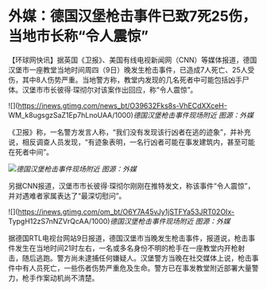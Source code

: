 # 外媒：德国汉堡枪击事件已致7死25伤，当地市长称“令人震惊”

【环球网快讯】据英国《卫报》、美国有线电视新闻网（CNN）等媒体报道，德国汉堡市一座教堂当地时间周四（9日）晚发生枪击事件，已造成7人死亡、25人受伤，其中8人伤势严重。当地警方称，教堂内发现的几名死者中可能包括凶手尸体。汉堡市市长彼得·琛彻尔对该案作出回应，称“令人震惊”。

![](https://inews.gtimg.com/news_bt/O39632Fks8s-VhECdXXceH-
WM_k8ugsgzSaZ1Ep7hLnoUAA/1000)_德国汉堡枪击事件现场附近 图源：外媒_

《卫报》称，一名警方发言人称，“我们没有发现该行凶者在逃的迹象”，并补充说，相反调查人员发现，“有迹象表明，一名行凶者可能在事发建筑内，甚至可能在死者中间”。

![](https://inews.gtimg.com/om_bt/OXPqpWD5BXDNZlIonimHtKK2-1IrVahV8l5JuW1N31Q6QAA/1000)_德国汉堡枪击事件现场附近
图源：外媒_

另据CNN报道，汉堡市市长彼得·琛彻尔刚刚在推特发文，称该事件“令人震惊”，并对遇难者家属表达了“最深切慰问”。

![](https://inews.gtimg.com/om_bt/O6Y7A45vJy1jSTFYa53JRT02OIx-
TypgH12zS7nNZVrQcAA/1000)_德国汉堡枪击事件现场附近 图源：外媒_

据德国RTL电视台网站9日报道，德国汉堡市当晚发生枪击事件，报道说，枪击事件发生在当地时间21时左右，一名或多名身份不明的枪手在一座教堂内开枪射击，随后逃跑。警方尚未逮捕任何嫌疑人。汉堡警方当晚在社交媒体上说，枪击事件中有人员死亡，一些伤者伤势严重危及生命。警方已在事发教堂附近部署大量警力，枪手作案动机尚不清楚。

